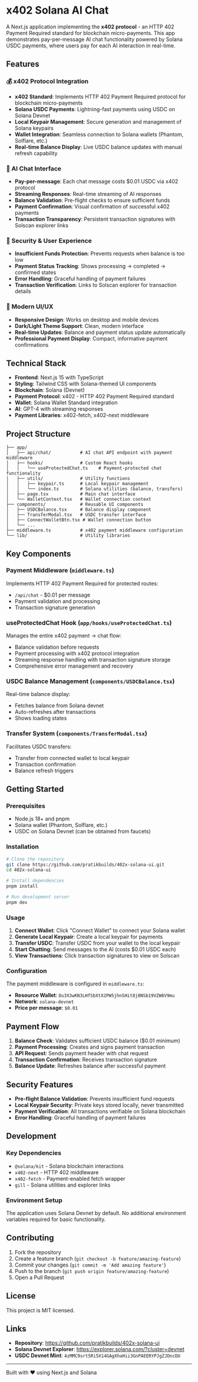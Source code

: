 # x402 Solana AI Chat

A Next.js application implementing the **x402 protocol** - an HTTP 402 Payment Required standard for blockchain micro-payments. This app demonstrates pay-per-message AI chat functionality powered by Solana USDC payments, where users pay for each AI interaction in real-time.

## Features

### 💰 x402 Protocol Integration
- **x402 Standard**: Implements HTTP 402 Payment Required protocol for blockchain micro-payments
- **Solana USDC Payments**: Lightning-fast payments using USDC on Solana Devnet
- **Local Keypair Management**: Secure generation and management of Solana keypairs
- **Wallet Integration**: Seamless connection to Solana wallets (Phantom, Solflare, etc.)
- **Real-time Balance Display**: Live USDC balance updates with manual refresh capability

### 🤖 AI Chat Interface
- **Pay-per-message**: Each chat message costs $0.01 USDC via x402 protocol
- **Streaming Responses**: Real-time streaming of AI responses
- **Balance Validation**: Pre-flight checks to ensure sufficient funds
- **Payment Confirmation**: Visual confirmation of successful x402 payments
- **Transaction Transparency**: Persistent transaction signatures with Solscan explorer links

### 🔐 Security & User Experience
- **Insufficient Funds Protection**: Prevents requests when balance is too low
- **Payment Status Tracking**: Shows processing → completed → confirmed states
- **Error Handling**: Graceful handling of payment failures
- **Transaction Verification**: Links to Solscan explorer for transaction details

### 🎨 Modern UI/UX
- **Responsive Design**: Works on desktop and mobile devices
- **Dark/Light Theme Support**: Clean, modern interface
- **Real-time Updates**: Balance and payment status update automatically
- **Professional Payment Display**: Compact, informative payment confirmations

## Technical Stack

- **Frontend**: Next.js 15 with TypeScript
- **Styling**: Tailwind CSS with Solana-themed UI components
- **Blockchain**: Solana (Devnet)
- **Payment Protocol**: x402 - HTTP 402 Payment Required standard
- **Wallet**: Solana Wallet Standard integration
- **AI**: GPT-4 with streaming responses
- **Payment Libraries**: x402-fetch, x402-next middleware

## Project Structure

```
├── app/
│   ├── api/chat/           # AI chat API endpoint with payment middleware
│   ├── hooks/              # Custom React hooks
│   │   └── useProtectedChat.ts    # Payment-protected chat functionality
│   ├── utils/              # Utility functions
│   │   ├── keypair.ts      # Local keypair management
│   │   └── index.ts        # Solana utilities (balance, transfers)
│   ├── page.tsx            # Main chat interface
│   └── WalletContext.tsx   # Wallet connection context
├── components/             # Reusable UI components
│   ├── USDCBalance.tsx     # Balance display component
│   ├── TransferModal.tsx   # USDC transfer interface
│   ├── ConnectWalletBtn.tsx # Wallet connection button
│   └── ...
├── middleware.ts           # x402 payment middleware configuration
└── lib/                    # Utility libraries
```

## Key Components

### Payment Middleware (`middleware.ts`)
Implements HTTP 402 Payment Required for protected routes:
- `/api/chat` - $0.01 per message
- Payment validation and processing
- Transaction signature generation

### useProtectedChat Hook (`app/hooks/useProtectedChat.ts`)
Manages the entire x402 payment → chat flow:
- Balance validation before requests
- Payment processing with x402 protocol integration
- Streaming response handling with transaction signature storage
- Comprehensive error management and recovery

### USDC Balance Management (`components/USDCBalance.tsx`)
Real-time balance display:
- Fetches balance from Solana devnet
- Auto-refreshes after transactions
- Shows loading states

### Transfer System (`components/TransferModal.tsx`)
Facilitates USDC transfers:
- Transfer from connected wallet to local keypair
- Transaction confirmation
- Balance refresh triggers

## Getting Started

### Prerequisites
- Node.js 18+ and pnpm
- Solana wallet (Phantom, Solflare, etc.)
- USDC on Solana Devnet (can be obtained from faucets)

### Installation

```bash
# Clone the repository
git clone https://github.com/pratikbuilds/402x-solana-ui.git
cd 402x-solana-ui

# Install dependencies
pnpm install

# Run development server
pnpm dev
```

### Usage

1. **Connect Wallet**: Click "Connect Wallet" to connect your Solana wallet
2. **Generate Local Keypair**: Create a local keypair for payments
3. **Transfer USDC**: Transfer USDC from your wallet to the local keypair
4. **Start Chatting**: Send messages to the AI (costs $0.01 USDC each)
5. **View Transactions**: Click transaction signatures to view on Solscan

### Configuration

The payment middleware is configured in `middleware.ts`:
- **Resource Wallet**: `Du3X3wKN3LHfSbXtX2PW5jhnSHit8j8NSb19VZW6V9mu`
- **Network**: `solana-devnet`
- **Price per message**: `$0.01`

## Payment Flow

1. **Balance Check**: Validates sufficient USDC balance ($0.01 minimum)
2. **Payment Processing**: Creates and signs payment transaction
3. **API Request**: Sends payment header with chat request
4. **Transaction Confirmation**: Receives transaction signature
5. **Balance Update**: Refreshes balance after successful payment

## Security Features

- **Pre-flight Balance Validation**: Prevents insufficient fund requests
- **Local Keypair Security**: Private keys stored locally, never transmitted
- **Payment Verification**: All transactions verifiable on Solana blockchain
- **Error Handling**: Graceful handling of payment failures

## Development

### Key Dependencies
- `@solana/kit` - Solana blockchain interactions
- `x402-next` - HTTP 402 middleware
- `x402-fetch` - Payment-enabled fetch wrapper
- `gill` - Solana utilities and explorer links

### Environment Setup
The application uses Solana Devnet by default. No additional environment variables required for basic functionality.

## Contributing

1. Fork the repository
2. Create a feature branch (`git checkout -b feature/amazing-feature`)
3. Commit your changes (`git commit -m 'Add amazing feature'`)
4. Push to the branch (`git push origin feature/amazing-feature`)
5. Open a Pull Request

## License

This project is MIT licensed.

## Links

- **Repository**: https://github.com/pratikbuilds/402x-solana-ui
- **Solana Devnet Explorer**: https://explorer.solana.com/?cluster=devnet
- **USDC Devnet Mint**: `4zMMC9srt5Ri5X14GAgXhaHii3GnPAEERYPJgZJDncDU`

---

Built with ❤️ using Next.js and Solana